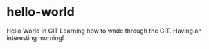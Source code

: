 # hello-world
Hello World in GIT
Learning how to wade through the GIT. Having an interesting morning!
